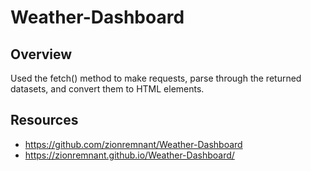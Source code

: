 # Weather-Dashboard

## Overview

Used the fetch() method to make requests, parse through the returned datasets, and convert them to HTML elements.

## Resources

- https://github.com/zionremnant/Weather-Dashboard
- https://zionremnant.github.io/Weather-Dashboard/
